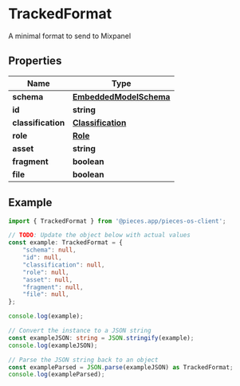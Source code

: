 
# TrackedFormat

A minimal format to send to Mixpanel

## Properties

Name | Type
------------ | -------------
**schema** | [**EmbeddedModelSchema**](EmbeddedModelSchema)
**id** | **string**
**classification** | [**Classification**](Classification)
**role** | [**Role**](Role)
**asset** | **string**
**fragment** | **boolean**
**file** | **boolean**

## Example

```typescript
import { TrackedFormat } from '@pieces.app/pieces-os-client';

// TODO: Update the object below with actual values
const example: TrackedFormat = {
    "schema": null,
    "id": null,
    "classification": null,
    "role": null,
    "asset": null,
    "fragment": null,
    "file": null,
};

console.log(example);

// Convert the instance to a JSON string
const exampleJSON: string = JSON.stringify(example);
console.log(exampleJSON);

// Parse the JSON string back to an object
const exampleParsed = JSON.parse(exampleJSON) as TrackedFormat;
console.log(exampleParsed);
```


